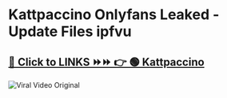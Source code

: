 
 # Kattpaccino Onlyfans Leaked - Update Files ipfvu

## <h2><a href="https://clipsfans.com/Kattpaccino&ref=git">🔗 Click to LINKS ⏩⏩ 👉 🟢 Kattpaccino </a></h2>

<a href="https://clipsfans.com/Kattpaccino&ref=git" rel="nofollow" data-target="animated-image.originalLink"><img src="https://i.ibb.co.com/xMMVF88/686577567.gif" alt="Viral Video Original" style="max-width: 100%; display: inline-block;" data-target="animated-image.originalImage"></a>

